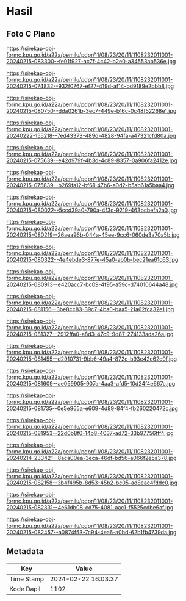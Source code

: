 # Hasil

## Foto C Plano

https://sirekap-obj-formc.kpu.go.id/a22a/pemilu/pdpr/11/08/23/20/11/1108232011001-20240215-083300--fe01f927-ac7f-4c42-b2e0-a34553ab536e.jpg

https://sirekap-obj-formc.kpu.go.id/a22a/pemilu/pdpr/11/08/23/20/11/1108232011001-20240215-074832--932f0767-ef27-419d-af14-bd9189e2bbb8.jpg

https://sirekap-obj-formc.kpu.go.id/a22a/pemilu/pdpr/11/08/23/20/11/1108232011001-20240215-080750--dda0261b-3ec7-449e-b16c-0c48f52268e1.jpg

https://sirekap-obj-formc.kpu.go.id/a22a/pemilu/pdpr/11/08/23/20/11/1108232011001-20240222-155218--7ed43373-489d-4828-94fa-a47321cfd80a.jpg

https://sirekap-obj-formc.kpu.go.id/a22a/pemilu/pdpr/11/08/23/20/11/1108232011001-20240215-075639--e42d979f-4b3d-4c89-8357-0a906fa2412e.jpg

https://sirekap-obj-formc.kpu.go.id/a22a/pemilu/pdpr/11/08/23/20/11/1108232011001-20240215-075839--b269fa12-bf61-47b6-a0d2-b5ab61a5baa4.jpg

https://sirekap-obj-formc.kpu.go.id/a22a/pemilu/pdpr/11/08/23/20/11/1108232011001-20240215-080022--5ccd39a0-790a-4f3c-9219-463bcbefa2a0.jpg

https://sirekap-obj-formc.kpu.go.id/a22a/pemilu/pdpr/11/08/23/20/11/1108232011001-20240215-080219--26aea96b-044a-45ee-9cc6-060de3a70a5b.jpg

https://sirekap-obj-formc.kpu.go.id/a22a/pemilu/pdpr/11/08/23/20/11/1108232011001-20240215-080322--4e4ebde3-877e-45a0-ab0b-bec21ea61c63.jpg

https://sirekap-obj-formc.kpu.go.id/a22a/pemilu/pdpr/11/08/23/20/11/1108232011001-20240215-080913--e420acc7-bc09-4f95-a59c-d74010644a48.jpg

https://sirekap-obj-formc.kpu.go.id/a22a/pemilu/pdpr/11/08/23/20/11/1108232011001-20240215-081156--3be8cc83-39c7-4ba0-baa5-21a62fca32e1.jpg

https://sirekap-obj-formc.kpu.go.id/a22a/pemilu/pdpr/11/08/23/20/11/1108232011001-20240215-081327--2912ffa0-a8d3-47c9-9d87-274133ada26a.jpg

https://sirekap-obj-formc.kpu.go.id/a22a/pemilu/pdpr/11/08/23/20/11/1108232011001-20240215-081455--d2910731-9bb6-49a4-872c-b93e42c62c0f.jpg

https://sirekap-obj-formc.kpu.go.id/a22a/pemilu/pdpr/11/08/23/20/11/1108232011001-20240215-081609--ae059905-907a-4aa3-afd5-10d24f4e667c.jpg

https://sirekap-obj-formc.kpu.go.id/a22a/pemilu/pdpr/11/08/23/20/11/1108232011001-20240215-081735--0e5e965a-e609-4d89-84f4-fb260220472c.jpg

https://sirekap-obj-formc.kpu.go.id/a22a/pemilu/pdpr/11/08/23/20/11/1108232011001-20240215-081953--22d0b8f0-14b8-4037-ad72-33b97756fff4.jpg

https://sirekap-obj-formc.kpu.go.id/a22a/pemilu/pdpr/11/08/23/20/11/1108232011001-20240214-233421--8aca00ea-3eca-46df-bd56-a066f2e5a378.jpg

https://sirekap-obj-formc.kpu.go.id/a22a/pemilu/pdpr/11/08/23/20/11/1108232011001-20240215-082158--3b4f495b-8d53-45b2-bc05-ad8eac4fddc0.jpg

https://sirekap-obj-formc.kpu.go.id/a22a/pemilu/pdpr/11/08/23/20/11/1108232011001-20240215-082331--4e61db08-cd75-4081-aac1-f5525cdbe6af.jpg

https://sirekap-obj-formc.kpu.go.id/a22a/pemilu/pdpr/11/08/23/20/11/1108232011001-20240215-082457--a0874f53-7c94-4ea6-a0bd-62b1fb4739da.jpg


## Metadata

| Key        | Value               |
| ---------- | ------------------- |
| Time Stamp | 2024-02-22 16:03:37 |
| Kode Dapil | 1102                |



